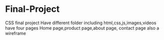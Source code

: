 # Final-Project
CSS final project
Have different folder including html,css,js,images,videos
have four pages Home page,product page,about page, contact page 
also a wireframe
